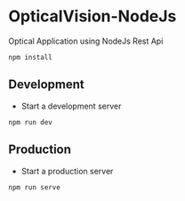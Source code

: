 # OpticalVision-NodeJs
Optical Application using NodeJs Rest Api

```
npm install
```

## Development
- Start a development server
```
npm run dev
```

## Production
- Start a production server
```
npm run serve
```
